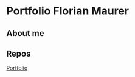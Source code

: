 # Portfolio Florian Maurer

## About me


## Repos
[Portfolio](https://github.com/maurerflo/portfolio)
